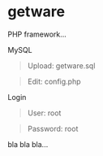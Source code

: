 # getware
PHP framework...

MySQL
> Upload: getware.sql

> Edit: config.php


Login
> User: root

> Password: root

bla bla bla...
